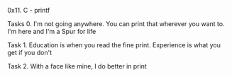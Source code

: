 0x11. C - printf


Tasks 0. I'm not going anywhere. You can print that wherever you want to.
I'm here and I'm a Spur for life


Task 1. Education is when you read the fine print. Experience is what
you get if you don't

Task 2. With a face like mine, I do better in print
